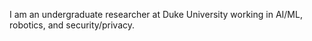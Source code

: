 I am an undergraduate researcher at Duke University working in AI/ML, robotics, and security/privacy.
